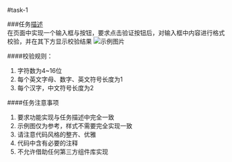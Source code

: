 #task-1

###任务[描述](http://ife.baidu.com/course/detail/id/97)    
在页面中实现一个输入框与按钮，要求点击验证按钮后，对输入框中内容进行格式校验，并在其下方显示校验结果
![示例图片](http://7xrp04.com1.z0.glb.clouddn.com/task_2_29_1.jpg)   

####校验规则：
1. 字符数为4~16位  
2. 每个英文字母、数字、英文符号长度为1
3. 每个汉字，中文符号长度为2

####任务注意事项
1. 要求功能实现与任务描述中完全一致
2. 示例图仅为参考，样式不需要完全实现一致
3. 请注意代码风格的整齐、优雅
4. 代码中含有必要的注释
5. 不允许借助任何第三方组件库实现
